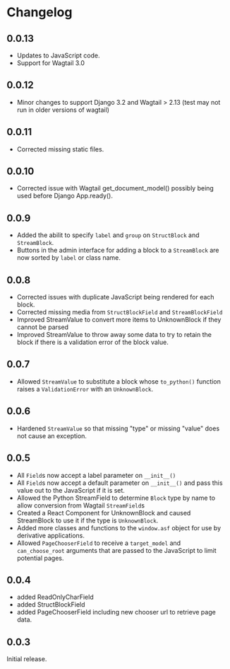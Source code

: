 # Changelog

## 0.0.13

* Updates to JavaScript code.
* Support for Wagtail 3.0

## 0.0.12

* Minor changes to support Django 3.2 and Wagtail > 2.13 (test may not run in older versions of wagtail)

## 0.0.11

* Corrected missing static files.

## 0.0.10

* Corrected issue with Wagtail get_document_model() possibly being used before Django App.ready().

## 0.0.9

* Added the abilit to specify `label` and `group` on `StructBlock` and `StreamBlock`.
* Buttons in the admin interface for adding a block to a `StreamBlock` are now sorted by `label` or class name.

## 0.0.8

* Corrected issues with duplicate JavaScript being rendered for each block.
* Corrected missing media from `StructBlockField` and `StreamBlockField`
* Improved StreamValue to convert more items to UnknownBlock if they cannot be parsed
* Improved StreamValue to throw away some data to try to retain the block if there is a validation error of the block value.

## 0.0.7

* Allowed `StreamValue` to substitute a block whose `to_python()` function raises a `ValidationError` with an `UnknownBlock`.

## 0.0.6

* Hardened `StreamValue` so that missing "type" or missing "value" does not cause an exception.

## 0.0.5

* All `Field`s now accept a label parameter on `__init__()`
* All `Field`s now accept a default parameter on `__init__()` and pass this value out to the JavaScript if it is set.
* Allowed the Python StreamField to determine `Block` type by name to allow conversion from Wagtail `StreamField`s
* Created a React Component for UnknownBlock and caused StreamBlock to use it if the type is `UnknownBlock`.
* Added more classes and functions to the `window.asf` object for use by derivative applications.
* Allowed `PageChooserField` to receive a `target_model` and `can_choose_root` arguments that are passed to the JavaScript to limit potential pages.

## 0.0.4

* added ReadOnlyCharField
* added StructBlockField
* added PageChooserField including new chooser url to retrieve page data.

## 0.0.3

Initial release.